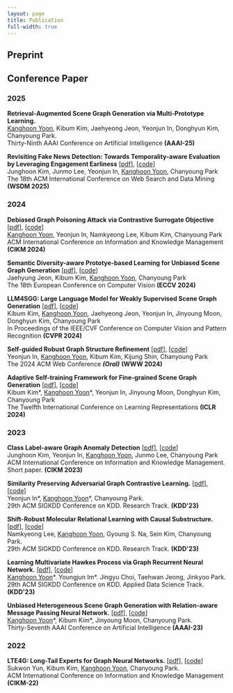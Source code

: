 ```yaml
---
layout: page
title: Publication
full-width: true
---
```


## Preprint


## Conference Paper

### 2025

**Retrieval‑Augmented Scene Graph Generation via Multi‑Prototype Learning.**  
<ins>Kanghoon Yoon</ins>, Kibum Kim, Jaehyeong Jeon, Yeonjun In, Donghyun Kim, Chanyoung Park.  
Thirty-Ninth AAAI Conference on Artificial Intelligence **(AAAI-25)**  

**Revisiting Fake News Detection: Towards Temporality-aware Evaluation by Leveraging Engagement Earliness** [[pdf]()], [[code]()]  
Junghoon Kim, Junmo Lee, Yeonjun In, <ins>Kanghoon Yoon</ins>, Chanyoung Park  
The 18th ACM International Conference on Web Search and Data Mining **(WSDM 2025)**  

### 2024

**Debiased Graph Poisoning Attack via Contrastive Surrogate Objective** [[pdf]()], [[code]()]  
<ins>Kanghoon Yoon</ins>, Yeonjun In, Namkyeong Lee, Kibum Kim, Chanyoung Park  
ACM International Conference on Information and Knowledge Management **(CIKM 2024)**  

**Semantic Diversity-aware Prototye-based Learning for Unbiased Scene Graph Generation** [[pdf]()], [[code]()]  
Jaehyung Jeon, Kibum Kim, <ins>Kanghoon Yoon</ins>, Chanyoung Park  
The 18th European Conference on Computer Vision **(ECCV 2024)**  


**LLM4SGG: Large Language Model for Weakly Supervised Scene Graph Generation** [[pdf](https://openaccess.thecvf.com/content/CVPR2024/html/Kim_LLM4SGG_Large_Language_Models_for_Weakly_Supervised_Scene_Graph_Generation_CVPR_2024_paper.html)], [[code](https://github.com/rlqja1107/torch-LLM4SGG)]  
Kibum Kim, <ins>Kanghoon Yoon</ins>, Jaehyeong Jeon, Yeonjun In, Jinyoung Moon, Donghyun Kim, Chanyoung Park  
In Proceedings of the IEEE/CVF Conference on Computer Vision and Pattern Recognition **(CVPR 2024)**  

**Self-guided Robust Graph Structure Refinement** [[pdf](https://dl.acm.org/doi/abs/10.1145/3589334.3645522)], [[code](https://github.com/yeonjun-in/torch-sg-gsr)]  
Yeonjun In, <ins>Kanghoon Yoon</ins>, Kibum Kim, Kijung Shin, Chanyoung Park  
The 2024 ACM Web Conference **_(Oral)_** **(WWW 2024)**  

**Adaptive Self-training Framework for Fine-grained Scene Graph Generation** [[pdf](https://openreview.net/pdf?id=WipsLtH77t)], [[code](https://github.com/rlqja1107/torch-ST-SGG)]  
Kibum Kim\*, <ins>Kanghoon Yoon</ins>\*, Yeonjun In, Jinyoung Moon, Donghyun Kim, Chanyoung Park  
The Twelfth International Conference on Learning Representations **(ICLR 2024)** 

### 2023

**Class Label-aware Graph Anomaly Detection** [[pdf](https://dl.acm.org/doi/abs/10.1145/3583780.3615249)], [[code](https://github.com/jhkim611/CLAD)]  
Junghoon Kim, Yeonjun In, <ins>Kanghoon Yoon</ins>, Junmo Lee, Chanyoung Park  
ACM International Conference on Information and Knowledge Management. Short paper. **(CIKM 2023)** 

**Similarity Preserving Adversarial Graph Contrastive Learning.**  [[pdf](https://dl.acm.org/doi/10.1145/3580305.3599503)], [[code](https://github.com/yeonjun-in/torch-SP-AGCL)]  
Yeonjun In\*, <ins>Kanghoon Yoon</ins>\*, Chanyoung Park.  
29th ACM SIGKDD Conference on KDD. Research Track. **(KDD'23)**

**Shift-Robust Molecular Relational Learning with Causal Substructure.**  [[pdf](https://dl.acm.org/doi/abs/10.1145/3580305.3599437)], [[code](https://github.com/Namkyeong/CMRL)]  
Namkyeong Lee, <ins>Kanghoon Yoon</ins>, Gyoung S. Na, Sein Kim, Chanyoung Park.  
29th ACM SIGKDD Conference on KDD. Research Track. **(KDD'23)**

**Learning Multivariate Hawkes Process via Graph Recurrent Neural Network.**  [[pdf](https://dl.acm.org/doi/10.1145/3580305.3599857)], [[code](https://github.com/im0j/GRTPP)]  
<ins>Kanghoon Yoon</ins>\*. Youngjun Im\*. Jingyu Choi, Taehwan Jeong, Jinkyoo Park.   
29th ACM SIGKDD Conference on KDD. Applied Data Science Track. **(KDD'23)**

**Unbiased Heterogeneous Scene Graph Generation with Relation-aware Message Passing Neural Network.**  [[pdf](https://arxiv.org/abs/2212.00443)], [[code](https://github.com/KanghoonYoon/hetsgg-torch)]  
<ins>Kanghoon Yoon</ins>\*, Kibum Kim\*, Jinyoung Moon, Chanyoung Park.  
Thirty-Seventh AAAI Conference on Artificial Intelligence **(AAAI-23)**  

### 2022

**LTE4G: Long-Tail Experts for Graph Neural Networks.**  [[pdf](https://dl.acm.org/doi/abs/10.1145/3511808.3557381)], [[code](https://github.com/SukwonYun/LTE4G)]  
Sukwon Yun, Kibum Kim, <ins>Kanghoon Yoon</ins>, Chanyoung Park.  
ACM International Conference on Information and Knowledge Management **(CIKM-22)**

